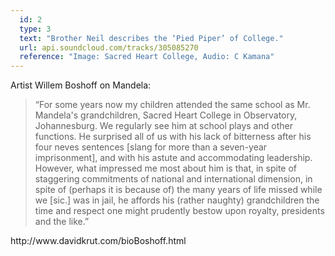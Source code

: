```yaml
---
  id: 2
  type: 3
  text: "Brother Neil describes the ‘Pied Piper’ of College."
  url: api.soundcloud.com/tracks/305085270
  reference: "Image: Sacred Heart College, Audio: C Kamana"
---
```

Artist Willem Boshoff on Mandela:
> “For some years now my children attended the same school as Mr. Mandela's grandchildren, Sacred Heart College in Observatory, Johannesburg. We regularly see him at school plays and other functions. He surprised all of us with his lack of bitterness after his four neves sentences [slang for more than a seven-year imprisonment], and with his astute and accommodating leadership. However, what impressed me most about him is that, in spite of staggering commitments of national and international dimension, in spite of (perhaps it is because of) the many years of life missed while we [sic.] was in jail, he affords his (rather naughty) grandchildren the time and respect one might prudently bestow upon royalty, presidents and the like.”                                                    
<footer>http://www.davidkrut.com/bioBoshoff.html </footer>

  